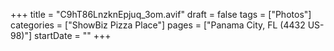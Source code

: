 +++
title = "C9hT86LnzknEpjuq_3om.avif"
draft = false
tags = ["Photos"]
categories = ["ShowBiz Pizza Place"]
pages = ["Panama City, FL (4432 US-98)"]
startDate = ""
+++
